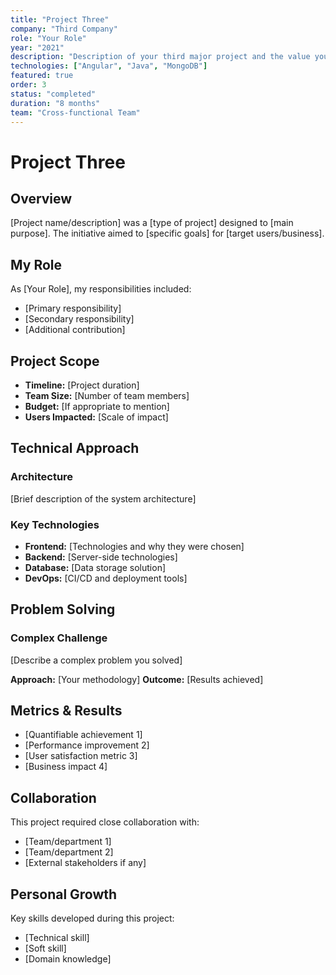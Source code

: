 ```yaml
---
title: "Project Three"
company: "Third Company"
role: "Your Role"
year: "2021"
description: "Description of your third major project and the value you delivered."
technologies: ["Angular", "Java", "MongoDB"]
featured: true
order: 3
status: "completed"
duration: "8 months"
team: "Cross-functional Team"
---
```


# Project Three

## Overview
[Project name/description] was a [type of project] designed to [main purpose]. The initiative aimed to [specific goals] for [target users/business].

## My Role
As [Your Role], my responsibilities included:
- [Primary responsibility]
- [Secondary responsibility]
- [Additional contribution]

## Project Scope
- **Timeline:** [Project duration]
- **Team Size:** [Number of team members]
- **Budget:** [If appropriate to mention]
- **Users Impacted:** [Scale of impact]

## Technical Approach
### Architecture
[Brief description of the system architecture]

### Key Technologies
- **Frontend:** [Technologies and why they were chosen]
- **Backend:** [Server-side technologies]
- **Database:** [Data storage solution]
- **DevOps:** [CI/CD and deployment tools]

## Problem Solving
### Complex Challenge
[Describe a complex problem you solved]

**Approach:** [Your methodology]
**Outcome:** [Results achieved]

## Metrics & Results
- [Quantifiable achievement 1]
- [Performance improvement 2]
- [User satisfaction metric 3]
- [Business impact 4]

## Collaboration
This project required close collaboration with:
- [Team/department 1]
- [Team/department 2]
- [External stakeholders if any]

## Personal Growth
Key skills developed during this project:
- [Technical skill]
- [Soft skill]
- [Domain knowledge]